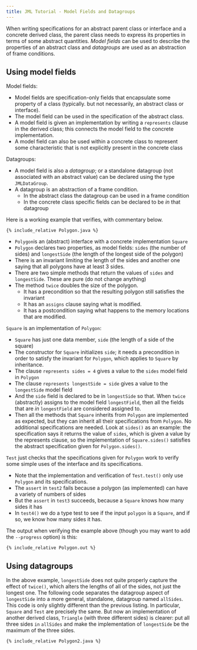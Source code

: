 ```yaml
---
title: JML Tutorial - Model Fields and Datagroups
---
```


When writing specifications for an abstract parent class or interface and a concrete derived class, the parent class needs to express its properties
in terms of some abstract quantities. _Model fields_ can be used to describe the properties of an abstract class and _datagroups_ are used as an
abstraction of frame conditions.

## Using model fields

Model fields:
* Model fields are specification-only fields that encapsulate some property of a class (typically. but not necessarily, an abstract class or interface).
* The model field can be used in the specification of the abstract class.
* A model field is given an implementation by writing a `represents` clause in the derived class; this connects the model field to the concrete implementation.
* A model field can also be used within a concrete class to represent some characteristic that is not explicitly present in the concrete class

Datagroups:
* A model field is also a _datagroup_; or a standalone datagroup (not associated with an abstract value) can be declared using the type `JMLDataGroup`.
* A datagroup is an abstraction of a frame condition. 
   * In the abstract class the datagroup can be used in a frame condition
   * In the concrete class specific fields can be declared to be _in_ that datagroup

Here is a working example that verifies, with commentary below.
```
{% include_relative Polygon.java %}
```

* `Polygon`is an (abstract) interface with a concrete implementation `Square`
* `Polygon` declares two properties, as model fields: `sides` (the number of sides) and `longestSide` (the length of the longest side of the polygon)
* There is an invariant limiting the length of the sides and another one saying that all polygons have at least 3 sides.
* There are two simple methods that return the values of `sides` and `longestSide`. These are pure (do not change anything)
* The method `twice` doubles the size of the polygon. 
  * It has a precondition so that the resulting polygon still satisfies the invariant
  * It has an `assigns` clause saying what is modified. 
  * It has a postcondition saying what happens to the memory locations that are modified.

`Square` is an implementation of `Polygon`:
* `Square` has just one data member, `side` (the length of a side of the square)
* The constructor for `Square` initializes `side`; it needs a precondition in order to satisfy the invariant for `Polygon`, which applies to `Square` by inheritance.
* The clause `represents sides = 4` gives a value to the `sides` model field in `Polygon`
* The clause `represents longestSide = side` gives a value to the `longestSide` model field 
* And the `side` field is declared to be in `longestSide` so that. When `twice` (abstractly) assigns to the model field `longestField`, then all the fields
that are _in_ `longestField` are considered assigned to.
* Then all the methods that `Square` inherits from `Polygon` are implemented as expected, but they can inherit all their specifications from `Polygon`. 
No additional specifications are needed. Look at `sides()` as an example: the specification says it returns the value of `sides`, which is given a value
by the represents clause, so the implementation of `Square.sides()` satisfies the abstract specification given for `Polygon.sides()`.

`Test` just checks that the specifications given for `Polygon` work to verify some simple uses of the interface and its specifications.
* Note that the implementation and verification of `Test.test()` only use `Polygon` and its specifications.
* The `assert` in `test2` fails because a polygon (as implemented) can have a variety of numbers of sides
* But the `assert` in `test3` succeeds, because a `Square` knows how many sides it has
* In `test4()` we do a type test to see if the input `polygon` is a `Square`, and if so, we know how many sides it has.

The output when verifying the example above (though you may want to add the `--progress` option) is this:
```
{% include_relative Polygon.out %}
```

## Using datagroups

In the above example, `longestSide` does not quite properly capture the effect of `twice()`, which alters the lengths of all of the sides, not just
the longest one. The following code separates the datagroup aspect of `longestSide` into a more general, standalone, datagroup named `allSides`.
This code is only slightly different than the previous listing. In particular, `Square` and `Test` are precisely the same. But now an implementation of
another derived class, `Triangle` (with three different sides) is clearer: put all three sides `in` `allSides` and make the implementation of 
`longestSide` be the maximum of the three sides.

```
{% include_relative Polygon2.java %}
```


